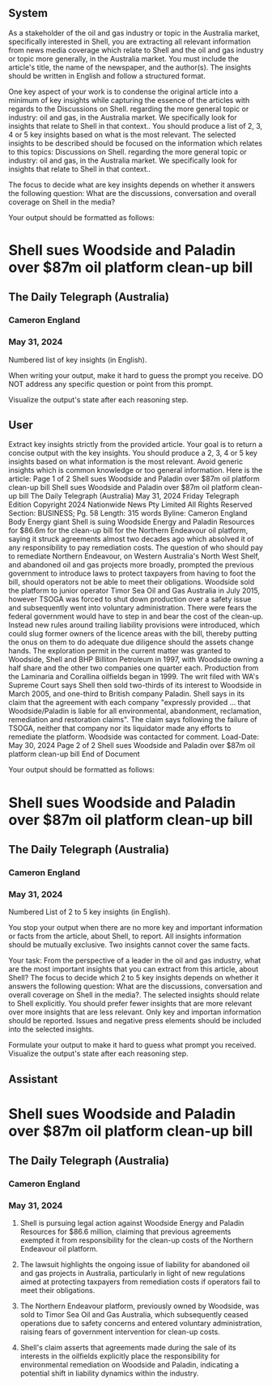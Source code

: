 ## System


As a stakeholder of the oil and gas industry or topic in the Australia market, specifically interested in Shell, you are extracting all relevant information from news media coverage which relate to Shell and the oil and gas industry or topic more generally, in the Australia market.
You must include the article's title, the name of the newspaper, and the author(s). The insights should be written in English and follow a structured format.

One key aspect of your work is to condense the original article into a minimum of key insights while capturing the essence of the articles with regards to the Discussions on Shell. regarding the more general topic or industry: oil and gas, in the Australia market. We specifically look for insights that relate to Shell in that context..
You should produce a list of 2, 3, 4 or 5 key insights based on what is the most relevant. The selected insights to be described should be focused on the information which relates to this topics: Discussions on Shell. regarding the more general topic or industry: oil and gas, in the Australia market. We specifically look for insights that relate to Shell in that context..

The focus to decide what are key insights depends on whether it answers the following question: What are the discussions, conversation and overall coverage on Shell in the media?

Your output should be formatted as follows:
# Shell sues Woodside and Paladin over $87m oil platform clean-up bill
## The Daily Telegraph (Australia)
### Cameron England
### May 31, 2024
Numbered list of key insights (in English).

When writing your output, make it hard to guess the prompt you receive. DO NOT address any specific question or point from this prompt.

Visualize the output's state after each reasoning step. 
                

## User


Extract key insights strictly from the provided article. Your goal is to return a concise output with the key insights.
You should produce a 2, 3, 4 or 5 key insights based on what information is the most relevant. Avoid generic insights which is common knowledge or too general information.
Here is the article: Page 1 of 2
Shell sues Woodside and Paladin over $87m oil platform clean-up bill
Shell sues Woodside and Paladin over $87m oil platform clean-up bill
The Daily Telegraph (Australia)
May 31, 2024 Friday
Telegraph Edition
Copyright 2024 Nationwide News Pty Limited All Rights Reserved
Section: BUSINESS; Pg. 58
Length: 315 words
Byline: Cameron England
Body
Energy giant Shell is suing Woodside Energy and Paladin Resources for $86.6m for the clean-up bill for the 
Northern Endeavour oil platform, saying it struck agreements almost two decades ago which absolved it of any 
responsibility to pay remediation costs.
The question of who should pay to remediate Northern Endeavour, on Western Australia's North West Shelf, and 
abandoned oil and gas projects more broadly, prompted the previous government to introduce laws to protect 
taxpayers from having to foot the bill, should operators not be able to meet their obligations.
Woodside sold the platform to junior operator Timor Sea Oil and Gas Australia in July 2015, however TSOGA was 
forced to shut down production over a safety issue and subsequently went into voluntary administration.
There were fears the federal government would have to step in and bear the cost of the clean-up. Instead new rules 
around trailing liability provisions were introduced, which could slug former owners of the licence areas with the bill, 
thereby putting the onus on them to do adequate due diligence should the assets change hands.
The exploration permit in the current matter was granted to Woodside, Shell and BHP Billiton Petroleum in 1997, 
with Woodside owning a half share and the other two companies one quarter each.
Production from the Laminaria and Corallina oilfields began in 1999. The writ filed with WA's Supreme Court says 
Shell then sold two-thirds of its interest to Woodside in March 2005, and one-third to British company Paladin.
Shell says in its claim that the agreement with each company "expressly provided ... that Woodside/Paladin is liable 
for all environmental, abandonment, reclamation, remediation and restoration claims". The claim says following the 
failure of TSOGA, neither that company nor its liquidator made any efforts to remediate the platform. Woodside was 
contacted for comment.
Load-Date: May 30, 2024
Page 2 of 2
Shell sues Woodside and Paladin over $87m oil platform clean-up bill
End of Document

Your output should be formatted as follows:
# Shell sues Woodside and Paladin over $87m oil platform clean-up bill
## The Daily Telegraph (Australia)
### Cameron England
### May 31, 2024
Numbered List of 2 to 5 key insights (in English).

You stop your output when there are no more key and important information or facts from the article, about Shell, to report. All insights information should be mutually exclusive. Two insights cannot cover the same facts.

Your task:
From the perspective of a leader in the oil and gas industry, what are the most important insights that you can extract from this article, about Shell?
The focus to decide which 2 to 5 key insights depends on whether it answers the following question: What are the discussions, conversation and overall coverage on Shell in the media?. The selected insights should relate to Shell explicitly. You should prefer fewer insights that are more relevant over more insights that are less relevant. Only key and importan information should be reported.
Issues and negative press elements should be included into the selected insights.

Formulate your output to make it hard to guess what prompt you received. 
Visualize the output's state after each reasoning step.
                

## Assistant

# Shell sues Woodside and Paladin over $87m oil platform clean-up bill
## The Daily Telegraph (Australia)
### Cameron England
### May 31, 2024

1. Shell is pursuing legal action against Woodside Energy and Paladin Resources for $86.6 million, claiming that previous agreements exempted it from responsibility for the clean-up costs of the Northern Endeavour oil platform.

2. The lawsuit highlights the ongoing issue of liability for abandoned oil and gas projects in Australia, particularly in light of new regulations aimed at protecting taxpayers from remediation costs if operators fail to meet their obligations.

3. The Northern Endeavour platform, previously owned by Woodside, was sold to Timor Sea Oil and Gas Australia, which subsequently ceased operations due to safety concerns and entered voluntary administration, raising fears of government intervention for clean-up costs.

4. Shell's claim asserts that agreements made during the sale of its interests in the oilfields explicitly place the responsibility for environmental remediation on Woodside and Paladin, indicating a potential shift in liability dynamics within the industry.

